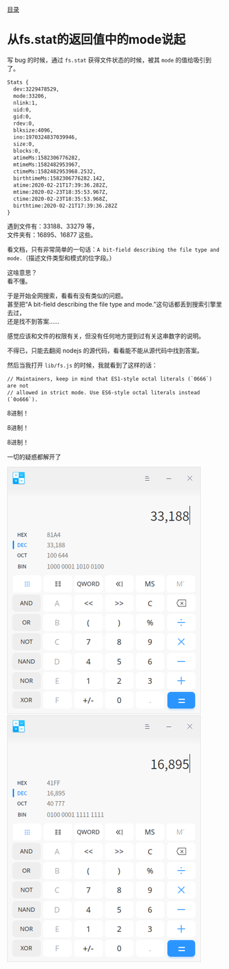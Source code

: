 [目录](./)

# 从fs.stat的返回值中的mode说起

写 bug 的时候，通过 `fs.stat` 获得文件状态的时候，被其 `mode` 的值给吸引到了。

```
Stats {
  dev:3229478529,
  mode:33206,
  nlink:1,
  uid:0,
  gid:0,
  rdev:0,
  blksize:4096,
  ino:1970324837039946,
  size:0,
  blocks:0,
  atimeMs:1582306776282,
  mtimeMs:1582482953967,
  ctimeMs:1582482953968.2532,
  birthtimeMs:1582306776282.142,
  atime:2020-02-21T17:39:36.282Z,
  mtime:2020-02-23T18:35:53.967Z,
  ctime:2020-02-23T18:35:53.968Z,
  birthtime:2020-02-21T17:39:36.282Z
}
```

遇到文件有：33188、33279 等，  
文件夹有：16895、16877 这些。

看文档，只有非常简单的一句话：`A bit-field describing the file type and mode.`（描述文件类型和模式的位字段。）

这啥意思？  
看不懂。

于是开始全网搜索，看看有没有类似的问题。  
甚至把“A bit-field describing the file type and mode.”这句话都丢到搜索引擎里去过，  
还是找不到答案……

感觉应该和文件的权限有关，但没有任何地方提到过有关这串数字的说明。

不得已，只能去翻阅 nodejs 的源代码，看看能不能从源代码中找到答案。

然后当我打开 `lib/fs.js` 的时候，我就看到了这样的话：

```
// Maintainers, keep in mind that ES1-style octal literals (`0666`) are not
// allowed in strict mode. Use ES6-style octal literals instead (`0o666`).
```

8进制！

8进制！

8进制！

一切的疑惑都解开了

![](33188.png)
![](16895.png)